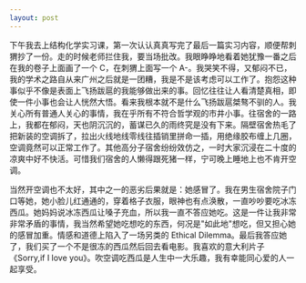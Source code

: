 ```yaml
---
layout: post
---
```


下午我去上结构化学实习课，第一次认认真真写完了最后一篇实习内容，顺便帮刺猬抄了一份。走的时候老师拦住我，要当场批改。我眼睁睁地看着她犹豫一番之后在我的卷子上面画了一个 C，在刺猬上面写一个 A-。我哭笑不得，又郁闷不已，我的学术之路自从来广州之后就是一团糟，我是不是该考虑可以工作了。抱怨这种事似乎不像是表面上飞扬跋扈的我能够做出来的事。回忆往往让人看清楚真相，即使一件小事也会让人恍然大悟。看来我根本就不是什么飞扬跋扈桀骜不驯的人。我关心所有普通人关心的事情，我在乎所有不符合哲学观的市井小事。往宿舍的一路上，我都在郁闷，天也阴沉沉的，蓄谋已久的雨终究是没有下来。隔壁宿舍热毛了把新装的空调拆了，拉出火线地线零线往插销里拼命一插，用绝缘胶布缠上几圈，空调竟然可以正常工作了。其他高分子宿舍纷纷效仿之，一时大家沉浸在二十度的凉爽中好不快活。可惜我们宿舍的人懒得跟死猪一样，宁可晚上睡地上也不肯开空调。

当然开空调也不太好，其中之一的恶劣后果就是：她感冒了。我在男生宿舍院子门口等她，她小脸儿红通通的，穿着格子衣服，眼神也有点涣散，一直吵吵要吃冰冻西瓜。她妈妈说冰冻西瓜让嗓子充血，所以我一直不答应她吃。这是一件让我非常非常矛盾的事情，我当然希望她吃想吃的东西，何况是"如此地"想吃，但又担心她的感冒加重。情感和道德上陷入了一场另类的 Ethical Dilemma。最后我答应她了，我们买了一个不是很冻的西瓜然后回去看电影。我喜欢的意大利片子《Sorry,if I love you》。吹空调吃西瓜是人生中一大乐趣，我有幸能同心爱的人一起享受。
